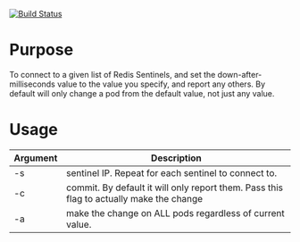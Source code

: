 [![Build
Status](https://travis-ci.org/sentinel-tools/correct-pod-downafter.svg?branch=master)](https://travis-ci.org/sentinel-tools/correct-pod-downafter)


# Purpose

To connect to a given list of Redis Sentinels, and set the
down-after-milliseconds value to the value you specify, and report any
others. By default will only change a pod from the default value, not
just any value.


# Usage

| Argument | Description |
|----------|-------------|
|-s| sentinel IP. Repeat for each sentinel to connect to.|
|-c| commit. By default it will only report them. Pass this flag to actually make the change|
|-a| make the change on ALL pods regardless of current value.|
